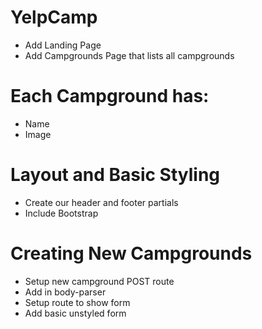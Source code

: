 # YelpCamp

* Add Landing Page
* Add Campgrounds Page that lists all campgrounds

# Each Campground has:
* Name
* Image

# Layout and Basic Styling
* Create our header and footer partials
* Include Bootstrap

# Creating New Campgrounds
* Setup new campground POST route
* Add in body-parser
* Setup route to show form
* Add basic unstyled form